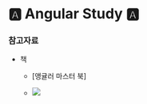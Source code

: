 # 🅰 Angular Study 🅰

### 참고자료

- 책
    - [앵귤러 마스터 북]

    - <img src="https://camo.githubusercontent.com/7338dfd3fa708dc4ec860ddbd25f1d7be52d1b2d846bf6cae98732c16ad99f43/687474703a2f2f696d6167652e6b796f626f626f6f6b2e636f2e6b722f696d616765732f626f6f6b2f6c617267652f3031392f6c393739313138383632313031392e6a7067">



